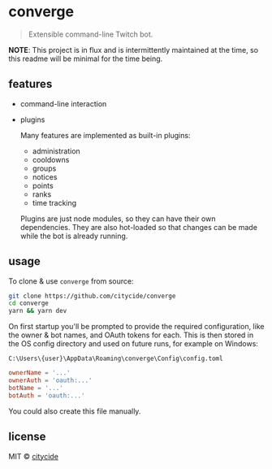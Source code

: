# converge

> Extensible command-line Twitch bot.

**NOTE**: This project is in flux and is intermittently maintained
at the time, so this readme will be minimal for the time being.

## features

* command-line interaction
* plugins

  Many features are implemented as built-in plugins:

  * administration
  * cooldowns
  * groups
  * notices
  * points
  * ranks
  * time tracking

  Plugins are just node modules, so they can have their own dependencies.
  They are also hot-loaded so that changes can be made while the bot is
  already running.

## usage

To clone & use `converge` from source:

```sh
git clone https://github.com/citycide/converge
cd converge
yarn && yarn dev
```

On first startup you'll be prompted to provide the required configuration,
like the owner & bot names, and OAuth tokens for each. This is then stored
in the OS config directory and used on future runs, for example on Windows:

`C:\Users\{user}\AppData\Roaming\converge\Config\config.toml`

```toml
ownerName = '...'
ownerAuth = 'oauth:...'
botName = '...'
botAuth = 'oauth:...'
```

You could also create this file manually.

## license

MIT © [citycide](https://github.com/citycide)
